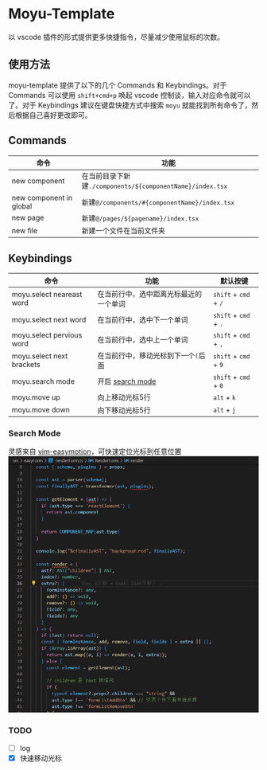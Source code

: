 # Moyu-Template

以 vscode 插件的形式提供更多快捷指令，尽量减少使用鼠标的次数。

## 使用方法

moyu-template 提供了以下的几个 Commands 和 Keybindings。对于 Commands 可以使用 `shift+cmd+p` 唤起 vscode 控制谈，输入对应命令就可以了。对于 Keybindings 建议在键盘快捷方式中搜索 `moyu` 就能找到所有命令了，然后根据自己喜好更改即可。

## Commands

| 命令                    | 功能                                                      |
| ----------------------- | --------------------------------------------------------- |
| new component           | 在当前目录下新建`./components/${componentName}/index.tsx` |
| new component in global | 新建`@/components/#{componentName}/index.tsx`             |
| new page                | 新建`@/pages/${pagename}/index.tsx`                       |
| new file                | 新建一个文件在当前文件夹                                  |

## Keybindings

| 命令                      | 功能                                   | 默认按键              |
| ------------------------- | -------------------------------------- | --------------------- |
| moyu.select neareast word | 在当前行中，选中距离光标最近的一个单词 | `shift` + `cmd` + `/` |
| moyu.select next word     | 在当前行中，选中下一个单词             | `shift` + `cmd` + `.` |
| moyu.select pervious word | 在当前行中，选中上一个单词             | `shift` + `cmd` + `,` |
| moyu.select next brackets | 在当前行中，移动光标到下一个`(`后面    | `shift` + `cmd` + `9` |
| moyu.search mode          | 开启 [search mode](#search-mode)       | `shift` + `cmd` + `0` |
| moyu.move up              | 向上移动光标5行                        | `alt` + `k`           |
| moyu.move down            | 向下移动光标5行                        | `alt` + `j`           |

### Search Mode

灵感来自 [vim-easymotion](https://github.com/easymotion/vim-easymotion)，可快速定位光标到任意位置
![search-mode-gif](./images/search-mode.gif)

### TODO

- [ ] log
- [x] 快速移动光标
